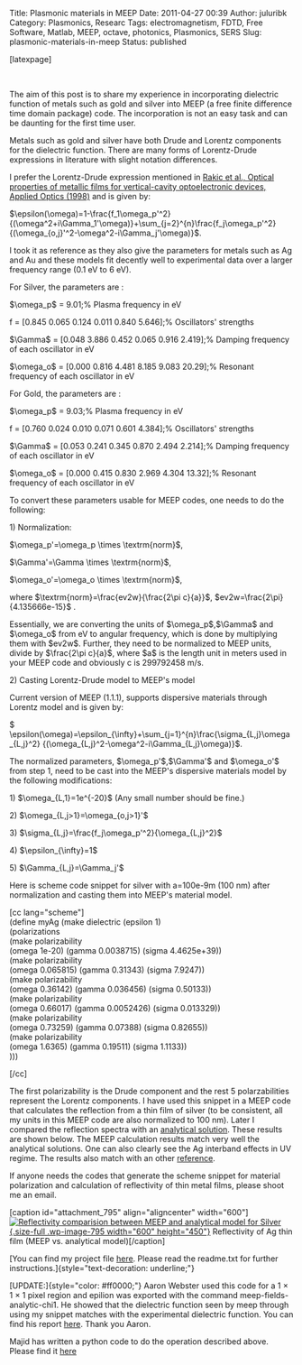 Title: Plasmonic materials in MEEP
Date: 2011-04-27 00:39
Author: juluribk
Category: Plasmonics, Researc
Tags: electromagnetism, FDTD, Free Software, Matlab, MEEP, octave, photonics, Plasmonics, SERS
Slug: plasmonic-materials-in-meep
Status: published

\[latexpage\]

 

The aim of this post is to share my experience in incorporating dielectric function of metals such as gold and silver into MEEP (a free finite difference time domain package) code. The incorporation is not an easy task and can be daunting for the first time user.

Metals such as gold and silver have both Drude and Lorentz components for the dielectric function. There are many forms of Lorentz-Drude expressions in literature with slight notation differences.

I prefer the Lorentz-Drude expression mentioned in [Rakic et al., Optical properties of metallic films for vertical-cavity optoelectronic devices, Applied Optics (1998)](http://www.opticsinfobase.org/abstract.cfm?URI=ao-37-22-5271) and is given by:

\$\\epsilon(\\omega)=1-\\frac{f\_1\\omega\_p'\^2}{(\\omega\^2+i\\Gamma\_1'\\omega)}+\\sum\_{j=2}\^{n}\\frac{f\_j\\omega\_p'\^2}{(\\omega\_{o,j}'\^2-\\omega\^2-i\\Gamma\_j'\\omega)}\$.

I took it as reference as they also give the parameters for metals such as Ag and Au and these models fit decently well to experimental data over a larger frequency range (0.1 eV to 6 eV).

For Silver, the parameters are :

\$\\omega\_p\$ = 9.01;% Plasma frequency in eV

f = \[0.845 0.065 0.124 0.011 0.840 5.646\];% Oscillators' strengths

\$\\Gamma\$ = \[0.048 3.886 0.452 0.065 0.916 2.419\];% Damping frequency of each oscillator in eV

\$\\omega\_o\$ = \[0.000 0.816 4.481 8.185 9.083 20.29\];% Resonant frequency of each oscillator in eV

For Gold, the parameters are :

\$\\omega\_p\$ = 9.03;% Plasma frequency in eV

f = \[0.760 0.024 0.010 0.071 0.601 4.384\];% Oscillators' strengths

\$\\Gamma\$ = \[0.053 0.241 0.345 0.870 2.494 2.214\];% Damping frequency of each oscillator in eV

\$\\omega\_o\$ = \[0.000 0.415 0.830 2.969 4.304 13.32\];% Resonant frequency of each oscillator in eV

To convert these parameters usable for MEEP codes, one needs to do the following:

1\) Normalization:

\$\\omega\_p'=\\omega\_p \\times \\textrm{norm}\$,

\$\\Gamma'=\\Gamma \\times \\textrm{norm}\$,

\$\\omega\_o'=\\omega\_o \\times \\textrm{norm}\$,

where \$\\textrm{norm}=\\frac{ev2w}{\\frac{2\\pi c}{a}}\$, \$ev2w=\\frac{2\\pi}{4.135666e-15}\$ .

Essentially, we are converting the units of \$\\omega\_p\$,\$\\Gamma\$ and \$\\omega\_o\$ from eV to angular frequency, which is done by multiplying them with \$ev2w\$. Further, they need to be normalized to MEEP units, divide by \$\\frac{2\\pi c}{a}\$, where \$a\$ is the length unit in meters used in your MEEP code and obviously c is 299792458 m/s.

2\) Casting Lorentz-Drude model to MEEP's model

Current version of MEEP (1.1.1), supports dispersive materials through Lorentz model and is given by:

\$ \\epsilon(\\omega)=\\epsilon\_{\\infty}+\\sum\_{j=1}\^{n}\\frac{\\sigma\_{L,j}\\omega\_{L,j}\^2} {(\\omega\_{L,j}\^2-\\omega\^2-i\\Gamma\_{L,j}\\omega)}\$.

The normalized parameters, \$\\omega\_p'\$,\$\\Gamma'\$ and \$\\omega\_o'\$ from step 1, need to be cast into the MEEP's dispersive materials model by the following modifications:

1\) \$\\omega\_{L,1}=1e\^{-20}\$ (Any small number should be fine.)

2\) \$\\omega\_{L,j&gt;1}=\\omega\_{o,j&gt;1}'\$

3\) \$\\sigma\_{L,j}=\\frac{f\_j\\omega\_p'\^2}{\\omega\_{L,j}\^2}\$

4\) \$\\epsilon\_{\\infty}=1\$

5\) \$\\Gamma\_{L,j}=\\Gamma\_j'\$

Here is scheme code snippet for silver with a=100e-9m (100 nm) after normalization and casting them into MEEP's material model.

\[cc lang="scheme"\]  
(define myAg (make dielectric (epsilon 1)  
(polarizations  
(make polarizability  
(omega 1e-20) (gamma 0.0038715) (sigma 4.4625e+39))  
(make polarizability  
(omega 0.065815) (gamma 0.31343) (sigma 7.9247))  
(make polarizability  
(omega 0.36142) (gamma 0.036456) (sigma 0.50133))  
(make polarizability  
(omega 0.66017) (gamma 0.0052426) (sigma 0.013329))  
(make polarizability  
(omega 0.73259) (gamma 0.07388) (sigma 0.82655))  
(make polarizability  
(omega 1.6365) (gamma 0.19511) (sigma 1.1133))  
)))

\[/cc\]

The first polarizability is the Drude component and the rest 5 polarzabilities represent the Lorentz components. I have used this snippet in a MEEP code that calculates the reflection from a thin film of silver (to be consistent, all my units in this MEEP code are also normalized to 100 nm). Later I compared the reflection spectra with an [analytical solution](http://en.wikipedia.org/wiki/Fresnel_equations). These results are shown below. The MEEP calculation results match very well the analytical solutions. One can also clearly see the Ag interband effects in UV regime. The results also match with an other [reference](http://upload.wikimedia.org/wikipedia/commons/9/9d/Image-Metal-reflectance.png).

If anyone needs the codes that generate the scheme snippet for material polarization and calculation of reflectivity of thin metal films, please shoot me an email.

\[caption id="attachment\_795" align="aligncenter" width="600"\][![](http://juluribk.com/wp-content/uploads/2011/04/bitmap.png "Reflectivity comparision between MEEP and analytical model for Silver"){.size-full .wp-image-795 width="600" height="450"}](http://juluribk.com/wp-content/uploads/2011/04/bitmap.png) Reflectivity of Ag thin film (MEEP vs. analytical model)\[/caption\]

[You can find my project file [here](http://juluribk.com/wp-content/uploads/2011/04/reflection_meep_material_generator.zip). Please read the readme.txt for further instructions.]{style="text-decoration: underline;"}

[UPDATE:]{style="color: #ff0000;"} Aaron Webster used this code for a 1 × 1 × 1 pixel region and epilion was exported with the command meep-fields-analytic-chi1. He showed that the dielectric function seen by meep through using my snippet matches with the experimental dielectric function. You can find his report [here](http://falsecolour.com/aw/meep_metals/meep-metals.pdf). Thank you Aaron.

Majid has written a python code to do the operation described above. Please find it [here](http://msdresearch.blogspot.com/2012/02/understanding-meeps-dispersive-media.html)
